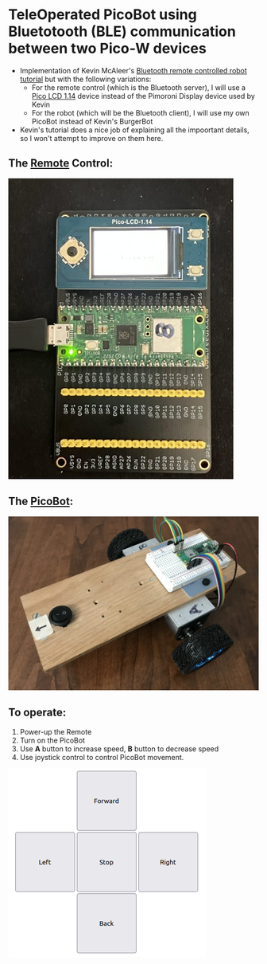 # TeleOperated PicoBot using Bluetotooth (BLE) communication between two Pico-W devices

* Implementation of Kevin McAleer's [Bluetooth remote controlled robot tutorial](https://www.kevsrobots.com/blog/bluetooth-remote.html) but with the following variations:
    * For the remote control (which is the Bluetooth server), I will use a [Pico LCD 1.14](https://www.waveshare.com/wiki/Pico-LCD-1.14) device instead of the Pimoroni Display device used by Kevin
    * For the robot (which will be the Bluetooth client), I will use my own PicoBot instead of Kevin's BurgerBot
* Kevin's tutorial does a nice job of explaining all the impoortant details, so I won't attempt to improve on them here.

## The [Remote](https://www.waveshare.com/wiki/Pico-LCD-1.14) Control:
![Pico LCD 1.14 Display](imgs/lcd_remote.jpg)

## The [PicoBot](https://github.com/dblanding/Pico-MicroPython-smart-car):
![PicoBot](imgs/picobot.png)

## To operate:
1. Power-up the Remote
2. Turn on the PicoBot
3. Use **A** button to increase speed, **B** button to decrease speed
4. Use joystick control to control PicoBot movement.

![joystick control](imgs/5-button_form.png)

